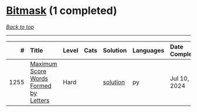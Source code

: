 # [Bitmask](<https://leetcode.com/tag/Bitmask/>) (1 completed)

*[Back to top](<../../README.md>)*

------

|    # | Title                                                                                                          | Level   | Cats   | Solution                                                         | Languages   | Date Complete   |
|-----:|:---------------------------------------------------------------------------------------------------------------|:--------|:-------|:-----------------------------------------------------------------|:------------|:----------------|
| 1255 | [Maximum Score Words Formed by Letters](<https://leetcode.com/problems/maximum-score-words-formed-by-letters>) | Hard    |        | [solution](<../_1255. Maximum Score Words Formed by Letters.md>) | py          | Jul 10, 2024    |